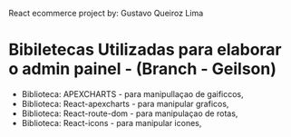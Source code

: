 React ecommerce project by: Gustavo Queiroz Lima

# Bibiletecas Utilizadas para elaborar o admin painel - (Branch - Geilson)
- Biblioteca: APEXCHARTS - para manipullaçao de gaificcos,
- Biblioteca: React-apexcharts - para manipular graficos,
- Biblioteca: React-route-dom - para manipulaçao de rotas,
- Biblioteca: React-icons - para manipular icones,
